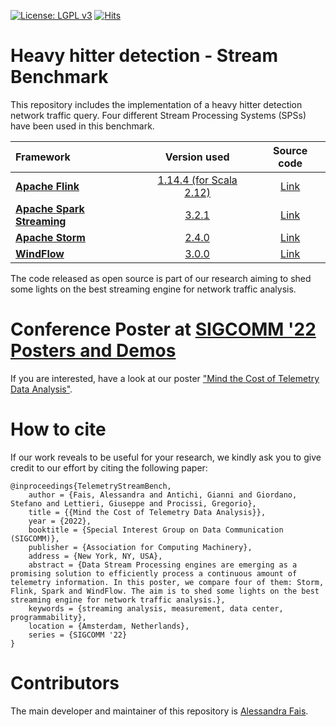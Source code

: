 [![License: LGPL v3](https://img.shields.io/badge/License-LGPL%20v3-blue.svg)](https://www.gnu.org/licenses/lgpl-3.0)
[![Hits](https://hits.seeyoufarm.com/api/count/incr/badge.svg?url=https%3A%2F%2Fgithub.com%2Falefais%2Fpacket-streaming-bench-sigcomm22poster&count_bg=%2379C83D&title_bg=%23555555&icon=&icon_color=%23E7E7E7&title=Hits&edge_flat=false)](https://hits.seeyoufarm.com)

# Heavy hitter detection - Stream Benchmark

This repository includes the implementation of a heavy hitter detection network traffic query. Four different Stream Processing Systems (SPSs) have been used in this benchmark.

| **Framework** | **Version used** | **Source code** |
| :--- | :---: | :---: |
|**[Apache Flink](https://flink.apache.org/)**|[1.14.4 (for Scala 2.12)](https://flink.apache.org/news/2022/03/11/release-1.14.4.html)|[Link](https://github.com/apache/flink)|
|**[Apache Spark Streaming](https://spark.apache.org/streaming/)**|[3.2.1](https://spark.apache.org/releases/spark-release-3-2-1.html)|[Link](https://github.com/apache/spark)|
|**[Apache Storm](https://storm.apache.org/)**|[2.4.0](https://storm.apache.org/2022/03/25/storm240-released.html)|[Link](https://github.com/apache/storm)|
|**[WindFlow](https://paragroup.github.io/WindFlow/)**|[3.0.0](https://github.com/ParaGroup/WindFlow/releases/tag/3.0.0)|[Link](https://github.com/ParaGroup/WindFlow)|

The code released as open source is part of our research aiming to shed some lights on the best streaming engine for network traffic analysis.

# Conference Poster at [SIGCOMM '22 Posters and Demos](https://conferences.sigcomm.org/sigcomm/2022/cf-posters.html)

If you are interested, have a look at our poster ["Mind the Cost of Telemetry Data Analysis"](https://github.com/alefais/packet-streaming-bench-sigcomm22poster/blob/master/Fais-sigcomm22posters-poster63-A0.pdf).

# How to cite

If our work reveals to be useful for your research, we kindly ask you to give credit to our effort by citing the following paper:
```
@inproceedings{TelemetryStreamBench,
    author = {Fais, Alessandra and Antichi, Gianni and Giordano, Stefano and Lettieri, Giuseppe and Procissi, Gregorio},
    title = {{Mind the Cost of Telemetry Data Analysis}},
    year = {2022},
    booktitle = {Special Interest Group on Data Communication (SIGCOMM)},
    publisher = {Association for Computing Machinery},
    address = {New York, NY, USA},
    abstract = {Data Stream Processing engines are emerging as a promising solution to efficiently process a continuous amount of telemetry information. In this poster, we compare four of them: Storm, Flink, Spark and WindFlow. The aim is to shed some lights on the best streaming engine for network traffic analysis.},
    keywords = {streaming analysis, measurement, data center, programmability},
    location = {Amsterdam, Netherlands},
    series = {SIGCOMM '22}
}
```
<!-- 
    url = {https://doi.org/10.1145/3546037.3546052},
    doi = {10.1145/3546037.3546052}, 
-->

# Contributors

The main developer and maintainer of this repository is [Alessandra Fais](mailto:alessandra.fais@phd.unipi.it).
